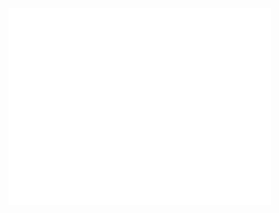 <iframe width="420" height="315" src="//www.youtube.com/embed/wt2hL95FQjo" frameborder="0" allowfullscreen></iframe>
